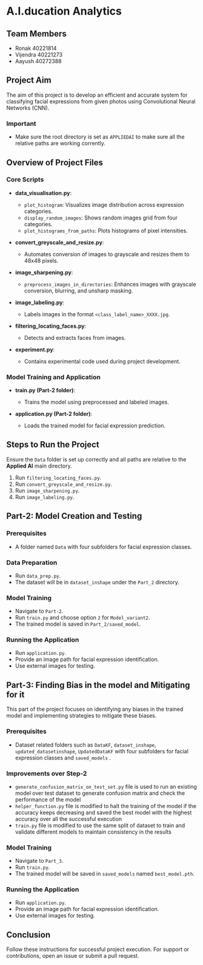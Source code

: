 # A.I.ducation Analytics

## Team Members
- Ronak 40221814
- Vijendra 40221273
- Aayush 40272388

## Project Aim
The aim of this project is to develop an efficient and accurate system for classifying facial expressions from given photos using Convolutional Neural Networks (CNN).

### Important
- Make sure the root directory is set as `APPLIEDAI` to make sure all the relative paths are working corrently.

## Overview of Project Files

### Core Scripts
- **data_visualisation.py**: 
  - `plot_histogram`: Visualizes image distribution across expression categories.
  - `display_random_images`: Shows random images grid from four categories.
  - `plot_histograms_from_paths`: Plots histograms of pixel intensities.

- **convert_greyscale_and_resize.py**: 
  - Automates conversion of images to grayscale and resizes them to 48x48 pixels.

- **image_sharpening.py**: 
  - `preprocess_images_in_directories`: Enhances images with grayscale conversion, blurring, and unsharp masking.

- **image_labeling.py**: 
  - Labels images in the format `<class_label_name>_XXXX.jpg`.

- **filtering_locating_faces.py**: 
  - Detects and extracts faces from images.

- **experiment.py**: 
  - Contains experimental code used during project development.

### Model Training and Application
- **train.py (Part-2 folder)**: 
  - Trains the model using preprocessed and labeled images.

- **application.py (Part-2 folder)**: 
  - Loads the trained model for facial expression prediction.

## Steps to Run the Project
Ensure the `Data` folder is set up correctly and all paths are relative to the **Applied AI** main directory.

1. Run `filtering_locating_faces.py`.
2. Run `convert_greyscale_and_resize.py`.
3. Run `image_sharpening.py`.
4. Run `image_labeling.py`.

## Part-2: Model Creation and Testing

### Prerequisites
- A folder named `Data` with four subfolders for facial expression classes.

### Data Preparation
- Run `data_prep.py`.
- The dataset will be in `dataset_inshape` under the `Part_2` directory.

### Model Training
- Navigate to `Part-2`.
- Run `train.py` and choose option `2` for `Model_variant2`.
- The trained model is saved in `Part_2/saved_model`.

### Running the Application
- Run `application.py`.
- Provide an image path for facial expression identification.
- Use external images for testing.

## Part-3: Finding Bias in the model and Mitigating for it

This part of the project focuses on identifying any biases in the trained model and implementing strategies to mitigate these biases.

### Prerequisites
- Dataset related folders such as `DataKF`, `dataset_inshape`, `updated_datasetinshape`, `UpdatedDataKF` with four subfolders for facial expression classes and `saved_models` .

### Improvements over Step-2
- `generate_confusion_matrix_on_test_set.py` file is used to run an existing model over test dataset to generate confusion matrix and check the performance of the model
- `helper_function.py` file is modified to halt the training of the model if the accuracy keeps decreasing and saved the best model with the highest accuracy over all the successful execution
- `train.py` file is modified to use the same split of dataset to train and validate different models to maintain consistency in the results

### Model Training
- Navigate to `Part_3`.
- Run `train.py`.
- The trained model will be saved in `saved_models` named `best_model.pth`.

### Running the Application
- Run `application.py`.
- Provide an image path for facial expression identification.
- Use external images for testing.

## Conclusion
Follow these instructions for successful project execution. For support or contributions, open an issue or submit a pull request.

